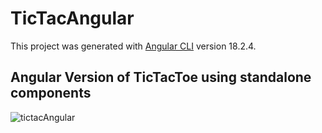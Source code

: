 # TicTacAngular

This project was generated with [Angular CLI](https://github.com/angular/angular-cli) version 18.2.4.

##

## Angular Version of TicTacToe using standalone components


![tictacAngular](https://github.com/user-attachments/assets/ce3462d6-69b4-4f96-9e6e-434474f711dd)

